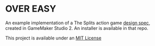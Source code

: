 # OVER EASY

An example implementation of a The Splits action game [design spec](https://github.com/wlycdgrfromflatiron/TheSplits/blob/master/Specs/OverEasy.md), created in GameMaker Studio 2. An installer is available in that repo.

This project is available under an [MIT License](LICENSE)
